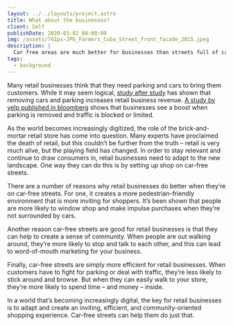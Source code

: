 ```yaml
---
layout: ../../layouts/project.astro
title: What about the businesses?
client: Self
publishDate: 2020-03-02 00:00:00
img: /assets/741px-JPG_Farmers_Cuba_Street_front_facade_2015.jpeg
description: |
  Car free areas are much better for businesses than streets full of cars. 
tags:
  - background
---
```


Many retail businesses think that they need parking and cars to bring them customers. While it may seem logical, <a href="https://scholar.google.com/scholar?hl=en&as_sdt=0%2C5&q=car+free&btnG=">study after study</a> has shown that removing cars and parking increases retail business revenue.  <a href="https://www.bloomberg.com/news/articles/2021-05-11/the-business-case-for-car-free-streets">A study by yelp published in bloomberg</a> shows that businesses see a boost when parking is removed and traffic is blocked or limited. 

As the world becomes increasingly digitized, the role of the brick-and-mortar retail store has come into question. Many experts have proclaimed the death of retail, but this couldn’t be further from the truth – retail is very much alive, but the playing field has changed. In order to stay relevant and continue to draw consumers in, retail businesses need to adapt to the new landscape. One way they can do this is by setting up shop on car-free streets.

There are a number of reasons why retail businesses do better when they’re on car-free streets. For one, it creates a more pedestrian-friendly environment that is more inviting for shoppers. It’s been shown that people are more likely to window shop and make impulse purchases when they’re not surrounded by cars.

Another reason car-free streets are good for retail businesses is that they can help to create a sense of community. When people are out walking around, they’re more likely to stop and talk to each other, and this can lead to word-of-mouth marketing for your business.

Finally, car-free streets are simply more efficient for retail businesses. When customers have to fight for parking or deal with traffic, they’re less likely to stick around and browse. But when they can easily walk to your store, they’re more likely to spend time – and money – inside.

In a world that’s becoming increasingly digital, the key for retail businesses is to adapt and create an inviting, efficient, and community-oriented shopping experience. Car-free streets can help them do just that.